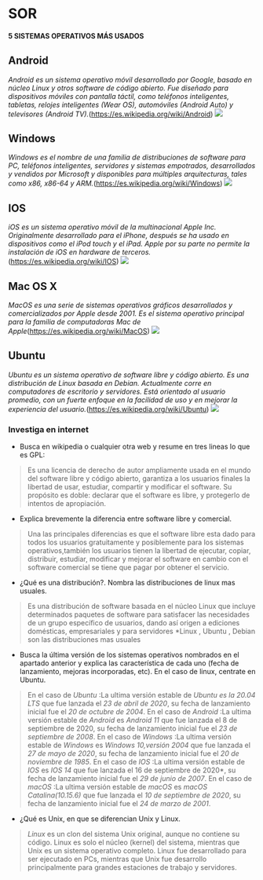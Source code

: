 # SOR
#### 5 SISTEMAS OPERATIVOS MÁS USADOS
## Android
_Android es un sistema operativo móvil desarrollado por Google, basado en núcleo Linux y otros software de código abierto. Fue diseñado para dispositivos móviles con pantalla táctil, como teléfonos inteligentes, tabletas, relojes inteligentes (Wear OS), automóviles (Android Auto) y televisores (Android TV)._(https://es.wikipedia.org/wiki/Android)
![](https://upload.wikimedia.org/wikipedia/commons/thumb/d/db/Android_robot_2014.svg/120px-Android_robot_2014.svg.png)
## Windows
_Windows es el nombre de una familia de distribuciones de software para PC, teléfonos inteligentes, servidores y sistemas empotrados, desarrollados y vendidos por Microsoft y disponibles para múltiples arquitecturas, tales como x86, x86-64 y ARM._(https://es.wikipedia.org/wiki/Windows)
![](https://upload.wikimedia.org/wikipedia/commons/thumb/8/8d/Windows_darkblue_2012.svg/245px-Windows_darkblue_2012.svg.png)
## IOS
_iOS es un sistema operativo móvil de la multinacional Apple Inc. Originalmente desarrollado para el iPhone, después se ha usado en dispositivos como el iPod touch y el iPad. Apple por su parte no permite la instalación de iOS en hardware de terceros._(https://es.wikipedia.org/wiki/IOS)
![](https://upload.wikimedia.org/wikipedia/commons/thumb/6/63/IOS_wordmark_%282017%29.svg/125px-IOS_wordmark_%282017%29.svg.png)
## Mac OS X
_MacOS es una serie de sistemas operativos gráficos desarrollados y comercializados por Apple desde 2001. Es el sistema operativo principal para la familia de computadoras Mac de Apple_(https://es.wikipedia.org/wiki/MacOS)
![](https://encrypted-tbn0.gstatic.com/images?q=tbn%3AANd9GcSjv4hrPjLh8nKKku2wzbE8wFnZl7p6_vr0tw&usqp=CAU)
## Ubuntu
_Ubuntu es un sistema operativo de software libre y código abierto. Es una distribución de Linux basada en Debian. Actualmente corre en computadores de escritorio y servidores. Está orientado al usuario promedio, con un fuerte enfoque en la facilidad de uso y en mejorar la experiencia del usuario._(https://es.wikipedia.org/wiki/Ubuntu)
![](https://www.google.com/imgres?imgurl=https%3A%2F%2Flimemicro.com%2Fapp%2Fuploads%2F2019%2F01%2Fubuntu-logo-2.jpg&imgrefurl=https%3A%2F%2Flimemicro.com%2Fnews%2Fcanonical-launches-ubuntu-core-18-with-long-term-support-enhanced-security%2F&tbnid=Wq47emjrhhWOKM&vet=12ahUKEwjgwsDK-vzrAhVMexoKHdBrAqgQMygOegUIARDQAQ..i&docid=U9kaxwnBKxVqyM&w=1280&h=720&q=logo%20ubuntu&safe=strict&ved=2ahUKEwjgwsDK-vzrAhVMexoKHdBrAqgQMygOegUIARDQAQ)
### Investiga en internet
* Busca en wikipedia o cualquier otra web y resume en tres lineas lo que es GPL:
>Es una licencia de derecho de autor ampliamente usada en el mundo del software libre y código abierto, garantiza a los usuarios finales la libertad de usar, estudiar, compartir y modificar el software. Su propósito es doble: declarar que el software es libre, y protegerlo de intentos de apropiación.
>
* Explica brevemente la diferencia entre software libre y comercial.
>Una las principales diferencias es que el software libre esta dado para todos los usuarios gratuitamente y posiblemente para los sistemas operativos,también los usuarios tienen la libertad de ejecutar, copiar, distribuir, estudiar, modificar y mejorar el software en cambio con el software comercial se tiene que pagar por obtener el servicio.
>
* ¿Qué es una distribución?. Nombra las distribuciones de linux mas usuales.
>Es una distribución de software basada en el núcleo Linux que incluye determinados paquetes de software para satisfacer las necesidades de un grupo específico de usuarios, dando así origen a ediciones domésticas, empresariales y para servidores
*Linux , Ubuntu , Debian son las distribuciones mas usuales
>
* Busca la última versión de los sistemas operativos nombrados en el apartado anterior y explica las característica de cada uno (fecha de lanzamiento, mejoras incorporadas, etc). En el caso de linux, centrate en Ubuntu.
>En el caso de *Ubuntu* :La ultima versión estable de *Ubuntu es la 20.04 LTS* que fue lanzada el *23 de abril de 2020*, su fecha de lanzamiento inicial fue el *20 de octubre de 2004*. 
En el caso de *Android* :La ultima versión estable de *Android* es *Android 11* que fue lanzada el 8 de septiembre de 2020, su fecha de lanzamiento inicial fue el *23 de septiembre de 2008*.
En el caso de *Windows* :La ultima versión estable de *Windows* es *Windows 10,versión 2004* que fue lanzada el *27 de mayo de 2020*, su fecha de lanzamiento inicial fue el *20 de noviembre de 1985*.
En el caso de *IOS* :La ultima versión estable de *IOS* es *IOS 14* que fue lanzada el 16 de septiembre de 2020*, su fecha de lanzamiento inicial fue el *29 de junio de 2007*.
En el caso de *macOS* :La ultima versión estable de *macOS* es *macOS Catalina(10.15.6)* que fue lanzada el *10 de septiembre de 2020*, su fecha de lanzamiento inicial fue el *24 de marzo de 2001*.
>
* ¿Qué es Unix, en que se diferencian Unix y Linux.
>*Linux* es un clon del sistema Unix original, aunque no contiene su código. Linux es solo el núcleo (kernel) del sistema, mientras que Unix es un sistema operativo completo. Linux fue desarrollado para ser ejecutado en PCs, mientras que Unix fue desarrollo principalmente para grandes estaciones de trabajo y servidores.
>

